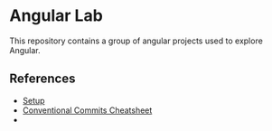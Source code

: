 # Angular Lab

This repository contains a group of angular projects used to explore Angular.

## References

* [Setup](./docs/setup.md)
* [Conventional Commits Cheatsheet](https://gist.github.com/Zekfad/f51cb06ac76e2457f11c80ed705c95a3)
* 